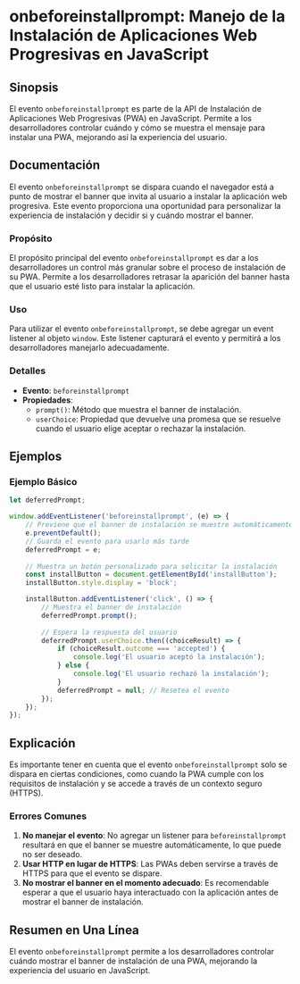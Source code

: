 <!--
Meta Description: # onbeforeinstallprompt: Manejo de la Instalación de Aplicaciones Web Progresivas en JavaScript ## Sinopsis El evento `onbeforeinstallprompt` es parte...
Meta Keywords: instalación, evento, que, banner, usuario
-->

# onbeforeinstallprompt: Manejo de la Instalación de Aplicaciones Web Progresivas en JavaScript

## Sinopsis
El evento `onbeforeinstallprompt` es parte de la API de Instalación de Aplicaciones Web Progresivas (PWA) en JavaScript. Permite a los desarrolladores controlar cuándo y cómo se muestra el mensaje para instalar una PWA, mejorando así la experiencia del usuario.

## Documentación
El evento `onbeforeinstallprompt` se dispara cuando el navegador está a punto de mostrar el banner que invita al usuario a instalar la aplicación web progresiva. Este evento proporciona una oportunidad para personalizar la experiencia de instalación y decidir si y cuándo mostrar el banner.

### Propósito
El propósito principal del evento `onbeforeinstallprompt` es dar a los desarrolladores un control más granular sobre el proceso de instalación de su PWA. Permite a los desarrolladores retrasar la aparición del banner hasta que el usuario esté listo para instalar la aplicación.

### Uso
Para utilizar el evento `onbeforeinstallprompt`, se debe agregar un event listener al objeto `window`. Este listener capturará el evento y permitirá a los desarrolladores manejarlo adecuadamente.

### Detalles
- **Evento**: `beforeinstallprompt`
- **Propiedades**:
  - `prompt()`: Método que muestra el banner de instalación.
  - `userChoice`: Propiedad que devuelve una promesa que se resuelve cuando el usuario elige aceptar o rechazar la instalación.

## Ejemplos

### Ejemplo Básico
```javascript
let deferredPrompt;

window.addEventListener('beforeinstallprompt', (e) => {
    // Previene que el banner de instalación se muestre automáticamente
    e.preventDefault();
    // Guarda el evento para usarlo más tarde
    deferredPrompt = e;
    
    // Muestra un botón personalizado para solicitar la instalación
    const installButton = document.getElementById('installButton');
    installButton.style.display = 'block';

    installButton.addEventListener('click', () => {
        // Muestra el banner de instalación
        deferredPrompt.prompt();
        
        // Espera la respuesta del usuario
        deferredPrompt.userChoice.then((choiceResult) => {
            if (choiceResult.outcome === 'accepted') {
                console.log('El usuario aceptó la instalación');
            } else {
                console.log('El usuario rechazó la instalación');
            }
            deferredPrompt = null; // Resetea el evento
        });
    });
});
```

## Explicación
Es importante tener en cuenta que el evento `onbeforeinstallprompt` solo se dispara en ciertas condiciones, como cuando la PWA cumple con los requisitos de instalación y se accede a través de un contexto seguro (HTTPS). 

### Errores Comunes
1. **No manejar el evento**: No agregar un listener para `beforeinstallprompt` resultará en que el banner se muestre automáticamente, lo que puede no ser deseado.
2. **Usar HTTP en lugar de HTTPS**: Las PWAs deben servirse a través de HTTPS para que el evento se dispare.
3. **No mostrar el banner en el momento adecuado**: Es recomendable esperar a que el usuario haya interactuado con la aplicación antes de mostrar el banner de instalación.

## Resumen en Una Línea
El evento `onbeforeinstallprompt` permite a los desarrolladores controlar cuándo mostrar el banner de instalación de una PWA, mejorando la experiencia del usuario en JavaScript.